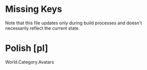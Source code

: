 # Missing Keys
Note that this file updates only during build processes and doesn't necessarily reflect the current state.

# Polish [pl]
World.Category.Avatars  

